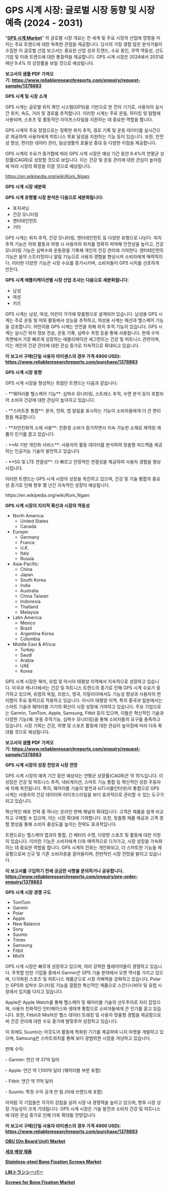 <p><h1>GPS 시계 시장: 글로벌 시장 동향 및 시장 예측 (2024 - 2031)</h1></p><p>"<strong><a href="https://www.reliableresearchreports.com/gps-watches-r1378883">GPS 시계 Market</a></strong>" 의 글로벌 시장 개요는 전 세계 및 주요 시장의 산업에 영향을 미치는 주요 트렌드에 대한 독특한 관점을 제공합니다. 당사의 가장 경험 많은 분석가들이 수집한 이 글로벌 산업 보고서는 중요한 산업 성과 트렌드, 수요 동인, 무역 역동성, 선도 기업 및 미래 트렌드에 대한 통찰력을 제공합니다. GPS 시계 시장은 2024에서 2031로 매년 9.4% 의 성장률을 보일 것으로 예상됩니다.</p>
<p><strong>보고서의 샘플 PDF 가져오기:&nbsp;<a href="https://www.reliableresearchreports.com/enquiry/request-sample/1378883">https://www.reliableresearchreports.com/enquiry/request-sample/1378883</a></strong></p>
<p><strong>GPS 시계 및 시장 소개</strong></p>
<p><p>GPS 시계는 글로벌 위치 확인 시스템(GPS)을 기반으로 한 전자 기기로, 사용자의 실시간 위치, 속도, 거리 및 경로를 추적합니다. 이러한 시계는 주로 운동, 하이킹 및 탐험에 사용되며, 스포츠 및 활동적인 라이프스타일을 지원하는 데 중요한 역할을 합니다. </p><p>GPS 시계의 주요 장점으로는 정확한 위치 추적, 경로 기록 및 운동 데이터를 실시간으로 제공하여 사용자에게 피트니스 목표 달성을 지원하는 기능 등이 있습니다. 또한, 안전성 향상, 편리한 데이터 관리, 일상생활의 효율성 증대 등 다양한 이점을 제공합니다. </p><p>GPS 시계의 수요가 증가함에 따라 GPS 시계 시장은 예상 기간 동안 9.4%의 연평균 성장률(CAGR)로 성장할 것으로 보입니다. 이는 건강 및 운동 관리에 대한 관심이 높아짐에 따라 시장의 확장을 이끌 것으로 예상됩니다.</p></p>
<p><a href="https://en.wikipedia.org/wiki/Koni_Ngani">https://en.wikipedia.org/wiki/Koni_Ngani</a></p>
<p><strong>GPS 시계 시장 세분화</strong></p>
<p><strong>GPS 시계 유형별 시장 분석은 다음으로 세분화됩니다:</strong></p>
<p><ul><li>포지셔닝</li><li>건강 모니터링</li><li>엔터테인먼트</li><li>기타</li></ul></p>
<p><p>GPS 시계는 위치 추적, 건강 모니터링, 엔터테인먼트 등 다양한 유형으로 나뉜다. 위치 추적 기능은 야외 활동과 여행 시 사용자의 위치를 정확히 파악해 안전성을 높이고, 건강 모니터링 기능은 심박수와 운동량을 기록해 개인의 건강 관리에 기여한다. 엔터테인먼트 기능은 음악 스트리밍이나 알림 기능으로 사용자 경험을 향상시켜 소비자에게 매력적이다. 이러한 다양한 기능은 시장 수요를 증가시키며, 소비자들이 GPS 시치를 선호하게 만든다.</p></p>
<p><strong>GPS 시계 애플리케이션별 시장 산업 조사는 다음으로 세분화됩니다:</strong></p>
<p><ul><li>남성</li><li>여성</li><li>키즈</li></ul></p>
<p><p>GPS 시계는 남성, 여성, 어린이 각각에 맞춤형으로 설계되어 있습니다. 남성용 GPS 시계는 주로 운동 및 야외 활동에서 성능을 추적하고, 여성용 시계는 패션과 헬스케어 기능을 강조합니다. 어린이용 GPS 시계는 안전을 위해 위치 추적 기능이 있습니다. GPS 시계는 실시간 위치 정보 전송, 운동 기록, 심박수 측정 등을 통해 사용됩니다. 현재 수익 측면에서 가장 빠르게 성장하는 애플리케이션 세그먼트는 건강 및 피트니스 관련이며, 이는 개인의 건강 관리에 대한 관심 증가로 지속적으로 확대되고 있습니다.</p></p>
<p><strong>이 보고서 구매(단일 사용자 라이센스의 경우 가격 4900 USD): <a href="https://www.reliableresearchreports.com/purchase/1378883">https://www.reliableresearchreports.com/purchase/1378883</a></strong></p>
<p><strong>GPS 시계 시장 동향</strong></p>
<p><p>GPS 시계 시장을 형성하는 최첨단 트렌드는 다음과 같습니다:</p><p>- **웨어러블 헬스케어 기능**: 심박수 모니터링, 스트레스 추적, 수면 분석 등이 포함되어 소비자 건강에 대한 관심이 높아지고 있습니다.</p><p>  </p><p>- **스마트폰 통합**: 문자, 전화, 앱 알림을 표시하는 기능이 소비자들에게 더 큰 편리함을 제공합니다.</p><p>- **자연친화적 소재 사용**: 친환경 소비가 증가하면서 지속 가능한 소재로 제작된 제품이 인기를 끌고 있습니다.</p><p>- **AI 기반 개인화 서비스**: 사용자의 활동 데이터를 분석하여 맞춤형 피드백을 제공하는 인공지능 기술이 발전하고 있습니다.</p><p>- **5G 및 LTE 연결성**: 더 빠르고 안정적인 연결성을 제공하여 사용자 경험을 향상시킵니다.</p><p>이러한 트렌드는 GPS 시계 시장의 성장을 촉진하고 있으며, 건강 및 기술 통합의 중요성 증가로 인해 향후 몇 년간 지속적인 성장이 예상됩니다.</p></p>
<p>https://en.wikipedia.org/wiki/Koni_Ngani</p>
<p><strong>GPS 시계 시장의 지리적 확산과 시장의 역동성</strong></p>
<p><ul>
    <li>
        North America:
        <ul>
            <li>United States</li>
            <li>Canada</li>
        </ul>
    </li>
    <li>
        Europe:
        <ul>
            <li>Germany</li>
            <li>France</li>
            <li>U.K.</li>
            <li>Italy</li>
            <li>Russia</li>
        </ul>
    </li>
    <li>
        Asia-Pacific:
        <ul>
            <li>China</li>
            <li>Japan</li>
            <li>South Korea</li>
            <li>India</li>
            <li>Australia</li>
            <li>China Taiwan</li>
            <li>Indonesia</li>
            <li>Thailand</li>
            <li>Malaysia</li>
        </ul>
    </li>
    <li>
        Latin America:
        <ul>
            <li>Mexico</li>
            <li>Brazil</li>
            <li>Argentina Korea</li>
            <li>Colombia</li>
        </ul>
    </li>
    <li>
        Middle East & Africa:
        <ul>
            <li>Turkey</li>
            <li>Saudi</li>
            <li>Arabia</li>
            <li>UAE</li>
            <li>Korea</li>
        </ul>
    </li>
    </ul></p>
<p><p>GPS 시계 시장은 북미, 유럽 및 아시아 태평양 지역에서 지속적으로 성장하고 있습니다. 미국과 캐나다에서는 건강 및 피트니스 트렌드의 증가로 인해 GPS 시계 수요가 증가하고 있으며, 유럽의 독일, 프랑스, 영국, 이탈리아에서도 기능성 향상과 사용자의 편리함이 주요 동력으로 작용하고 있습니다. 아시아 태평양 지역, 특히 중국과 일본에서는 스마트 기술과 웨어러블 기기의 확산이 시장 성장에 기여하고 있습니다. 주요 기업으로는 Garmin, TomTom, Apple, Samsung, Fitbit 등이 있으며, 이들은 혁신적인 기술과 다양한 기능(예: 운동 추적기능, 심박수 모니터링)을 통해 소비자들의 요구를 충족하고 있습니다. 시장 기회는 건강, 여행 및 스포츠 활동에 대한 관심이 높아짐에 따라 더욱 확대될 것으로 예상됩니다.</p></p>
<p><strong>보고서의 샘플 PDF 가져오기:&nbsp;<a href="https://www.reliableresearchreports.com/enquiry/request-sample/1378883">https://www.reliableresearchreports.com/enquiry/request-sample/1378883</a></strong></p>
<p><strong>GPS 시계 시장의 성장 전망과 시장 전망</strong></p>
<p><p>GPS 시계 시장의 예측 기간 동안 예상되는 연평균 성장률(CAGR)은 약 15%입니다. 이 성장은 건강 및 피트니스 추적, 내비게이션, 스마트 기능 통합 등 혁신적인 성장 주동자에 의해 촉진됩니다. 특히, 웨어러블 기술의 발전과 IoT(사물인터넷)의 통합으로 GPS 시계는 사용자의 건강 데이터와 라이프스타일을 보다 효과적으로 관리할 수 있는 도구가 되고 있습니다.</p><p>혁신적인 배포 전략 중 하나는 온라인 판매 채널의 확대입니다. 고객은 제품을 쉽게 비교하고 구매할 수 있으며, 이는 시장 확대에 기여합니다. 또한, 맞춤형 제품 제공과 고객 경험 향상을 통해 소비자 충성도를 높이는 전략도 효과적입니다.</p><p>트렌드로는 헬스케어 앱과의 통합, 긴 배터리 수명, 다양한 스포츠 및 활동에 대한 지원이 있습니다. 이러한 기능은 소비자에게 더욱 매력적으로 다가가고, 시장 성장을 가속화하는 데 중요한 역할을 합니다. GPS 시계의 진화는 개인화되고, 더 스마트한 기능을 제공함으로써 신규 및 기존 소비자층을 끌어들이며, 전반적인 시장 전망을 밝히고 있습니다.</p></p>
<p><strong>이 보고서를 구입하기 전에 궁금한 사항을 문의하거나 공유합니다. <a href="https://www.reliableresearchreports.com/enquiry/pre-order-enquiry/1378883">https://www.reliableresearchreports.com/enquiry/pre-order-enquiry/1378883</a></strong></p>
<p><strong>GPS 시계 시장 경쟁 구도</strong></p>
<p><ul><li>TomTom</li><li>Garmin</li><li>Polar</li><li>Apple</li><li>New Balance</li><li>Sony</li><li>Suunto</li><li>Timex</li><li>Samsung</li><li>Fitbit</li><li>Misfit</li></ul></p>
<p><p>GPS 시계 시장은 빠르게 성장하고 있으며, 여러 강력한 플레이어들이 경쟁하고 있습니다. 주목할 만한 기업들 중에서 Garmin은 GPS 기술 분야에서 오랜 역사를 가지고 있으며, 다각화된 스포츠 및 피트니스 제품군으로 시장 지배력을 강화하고 있습니다. Polar는 GPS와 심박수 모니터링 기능을 결합한 혁신적인 제품으로 스칸디나비아 및 유럽 시장에서 입지를 다지고 있습니다.</p><p>Apple은 Apple Watch를 통해 헬스케어 및 웨어러블 기술의 선두주자로 자리 잡았으며, 사용자 친화적인 인터페이스와 생태계 통합으로 소비자들에게 큰 인기를 끌고 있습니다. 또한, Fitbit과 Misfit은 헬스 데이터 트래킹 및 사용자 맞춤형 경험을 제공함으로써 건강 관리에 대한 수요 증가에 발맞추어 성장하고 있습니다. </p><p>이 외에도 Suunto는 아웃도어 활동에 특화된 기기를 제공하여 니치 마켓을 개발하고 있으며, Samsung은 스마트워치를 통해 보다 광범위한 시장을 겨냥하고 있습니다.</p><p>판매 수익:</p><p>- Garmin: 연간 약 37억 달러</p><p>- Apple: 연간 약 1,100억 달러 (웨어러블 부문 포함)</p><p>- Fitbit: 연간 약 11억 달러</p><p>- Suunto: 특정 수익 공개 안 됨 (아래 브랜드에 포함)</p><p>이처럼 각 기업들은 각각의 강점을 살려 시장 내 경쟁력을 높이고 있으며, 향후 시장 성장 가능성이 크게 기대됩니다. GPS 시계 시장은 기술 발전과 소비자 건강 및 피트니스에 대한 관심 증가로 인해 더욱 확대될 전망입니다.</p></p>
<p><strong>이 보고서 구매(단일 사용자 라이센스의 경우 가격 4900 USD): <a href="https://www.reliableresearchreports.com/purchase/1378883">https://www.reliableresearchreports.com/purchase/1378883</a></strong></p>
<p><strong><p><a href="https://www.linkedin.com/pulse/global-obu-board-unit-market-opportunities-challenges2024--knrde?trackingId=gRX1GhehRYuKk9futMSZyg%3D%3D">OBU (On Board Unit) Market</a></p><p><a href="https://github.com/laholand/Market-Research-Report-List-6/blob/main/1365651836.md">세포 배양 제품</a></p><p><a href="https://issuu.com/reportprime-2/docs/stainless-steel-bone-fixation-screw_ec2b1d75873197">Stainless-steel Bone Fixation Screws Market</a></p><p><a href="https://medium.com/@sashabeier2023/%E3%82%B0%E3%83%AD%E3%83%BC%E3%83%90%E3%83%ABlin%E3%83%88%E3%83%A9%E3%83%B3%E3%82%B7%E3%83%BC%E3%83%90%E3%83%BC%E3%83%9E%E3%83%BC%E3%82%B1%E3%83%83%E3%83%88%E3%81%AE%E5%B0%86%E6%9D%A5%E5%8B%95%E5%90%91-2024%E5%B9%B4%E3%81%8B%E3%82%892031%E5%B9%B4%E3%81%BE%E3%81%A7%E3%81%AE%E5%B8%82%E5%A0%B4%E5%8B%95%E5%90%91%E3%81%A8%E5%88%86%E6%9E%90-126%E3%83%9A%E3%83%BC%E3%82%B8-07ec1de855ac">LINトランシーバー</a></p><p><a href="https://issuu.com/reportprime-2/docs/screws-for-bone-fixation-market-siz_6e294581284146">Screws for Bone Fixation Market</a></p></strong></p>
<p></p>